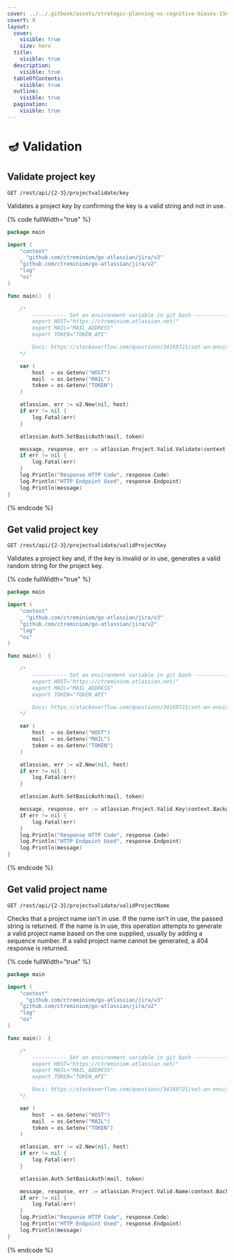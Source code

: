 ```yaml
---
cover: ../../.gitbook/assets/strategic-planning-vs-cognitive-biases-1560x760.jpg
coverY: 0
layout:
  cover:
    visible: true
    size: hero
  title:
    visible: true
  description:
    visible: true
  tableOfContents:
    visible: true
  outline:
    visible: true
  pagination:
    visible: true
---
```


# 🪔 Validation

## Validate project key

`GET /rest/api/{2-3}/projectvalidate/key`

Validates a project key by confirming the key is a valid string and not in use.

{% code fullWidth="true" %}
```go
package main

import (
	"context"
	_ "github.com/ctreminiom/go-atlassian/jira/v3"
	"github.com/ctreminiom/go-atlassian/jira/v2"
	"log"
	"os"
)

func main()  {

	/*
		----------- Set an environment variable in git bash -----------
		export HOST="https://ctreminiom.atlassian.net/"
		export MAIL="MAIL_ADDRESS"
		export TOKEN="TOKEN_API"

		Docs: https://stackoverflow.com/questions/34169721/set-an-environment-variable-in-git-bash
	*/

	var (
		host  = os.Getenv("HOST")
		mail  = os.Getenv("MAIL")
		token = os.Getenv("TOKEN")
	)

	atlassian, err := v2.New(nil, host)
	if err != nil {
		log.Fatal(err)
	}

	atlassian.Auth.SetBasicAuth(mail, token)

	message, response, err := atlassian.Project.Valid.Validate(context.Background(), "KP")
	if err != nil {
		log.Fatal(err)
	}
	log.Println("Response HTTP Code", response.Code)
	log.Println("HTTP Endpoint Used", response.Endpoint)
	log.Println(message)
}
```
{% endcode %}

## Get valid project key

`GET /rest/api/{2-3}/projectvalidate/validProjectKey`

Validates a project key and, if the key is invalid or in use, generates a valid random string for the project key.

{% code fullWidth="true" %}
```go
package main

import (
	"context"
	_ "github.com/ctreminiom/go-atlassian/jira/v3"
	"github.com/ctreminiom/go-atlassian/jira/v2"
	"log"
	"os"
)

func main()  {

	/*
		----------- Set an environment variable in git bash -----------
		export HOST="https://ctreminiom.atlassian.net/"
		export MAIL="MAIL_ADDRESS"
		export TOKEN="TOKEN_API"

		Docs: https://stackoverflow.com/questions/34169721/set-an-environment-variable-in-git-bash
	*/

	var (
		host  = os.Getenv("HOST")
		mail  = os.Getenv("MAIL")
		token = os.Getenv("TOKEN")
	)

	atlassian, err := v2.New(nil, host)
	if err != nil {
		log.Fatal(err)
	}

	atlassian.Auth.SetBasicAuth(mail, token)

	message, response, err := atlassian.Project.Valid.Key(context.Background(), "KP")
	if err != nil {
		log.Fatal(err)
	}
	log.Println("Response HTTP Code", response.Code)
	log.Println("HTTP Endpoint Used", response.Endpoint)
	log.Println(message)
}
```
{% endcode %}

## Get valid project name

`GET /rest/api/{2-3}/projectvalidate/validProjectName`

Checks that a project name isn't in use. If the name isn't in use, the passed string is returned. If the name is in use, this operation attempts to generate a valid project name based on the one supplied, usually by adding a sequence number. If a valid project name cannot be generated, a 404 response is returned.

{% code fullWidth="true" %}
```go
package main

import (
	"context"
	_ "github.com/ctreminiom/go-atlassian/jira/v3"
	"github.com/ctreminiom/go-atlassian/jira/v2"
	"log"
	"os"
)

func main()  {

	/*
		----------- Set an environment variable in git bash -----------
		export HOST="https://ctreminiom.atlassian.net/"
		export MAIL="MAIL_ADDRESS"
		export TOKEN="TOKEN_API"

		Docs: https://stackoverflow.com/questions/34169721/set-an-environment-variable-in-git-bash
	*/

	var (
		host  = os.Getenv("HOST")
		mail  = os.Getenv("MAIL")
		token = os.Getenv("TOKEN")
	)

	atlassian, err := v2.New(nil, host)
	if err != nil {
		log.Fatal(err)
	}

	atlassian.Auth.SetBasicAuth(mail, token)

	message, response, err := atlassian.Project.Valid.Name(context.Background(), "KP")
	if err != nil {
		log.Fatal(err)
	}
	log.Println("Response HTTP Code", response.Code)
	log.Println("HTTP Endpoint Used", response.Endpoint)
	log.Println(message)
}

```
{% endcode %}
